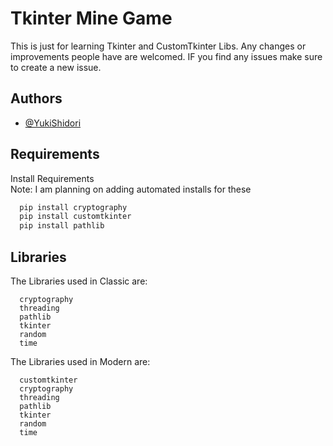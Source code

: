 
# Tkinter Mine Game

This is just for learning Tkinter and CustomTkinter Libs.
Any changes or improvements people have are welcomed.
IF you find any issues make sure to create a new issue.

## Authors

- [@YukiShidori](https://www.github.com/YukiShidori)


## Requirements

Install Requirements\
Note: I am planning on adding automated installs for these
```bash
  pip install cryptography
  pip install customtkinter
  pip install pathlib
```
    
## Libraries
The Libraries used in Classic are:
```
  cryptography
  threading
  pathlib
  tkinter
  random
  time
```
The Libraries used in Modern are:
```
  customtkinter
  cryptography
  threading
  pathlib
  tkinter
  random
  time
```

